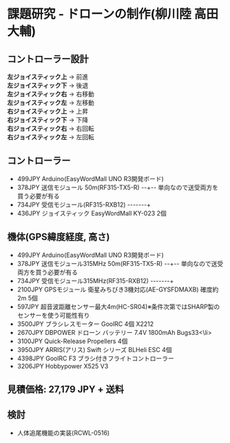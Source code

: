 # 課題研究 - ドローンの制作(柳川陸 高田大輔)

<h2>コントローラー設計</h2>
<strong>左ジョイスティック上</strong> -> 前進<br>
<strong>左ジョイスティック下</strong> -> 後退<br>
<strong>左ジョイスティック右</strong> -> 右移動<br>
<strong>左ジョイスティック左</strong> -> 左移動<br>
<strong>右ジョイスティック上</strong> -> 上昇<br>
<strong>右ジョイスティック下</strong> -> 下降<br>
<strong>右ジョイスティック右</strong> -> 右回転<br>
<strong>右ジョイスティック左</strong> -> 左回転<br>

<h2>コントローラー</h2>
<ul>
	<li>499JPY Arduino(EasyWordMall UNO R3開発ボード)</li>
	<li>378JPY 送信モジュール 50m(RF315-TX5-R) --+-- 単向なので送受両方を買う必要が有る</li>
	<li>734JPY 受信モジュール(RF315-RXB12) -------+</li>
	<li>436JPY ジョイスティック EasyWordMall KY-023  2個</li>
</ul>

<h2>機体(GPS緯度経度, 高さ)</h2>
<ul>
	<li>499JPY Arduino(EasyWordMall UNO R3開発ボード)</li>
	<li>378JPY 送信モジュール315MHz 50m(RF315-TX5-R) --+-- 単向なので送受両方を買う必要が有る</li>
	<li>734JPY 受信モジュール315MHz(RF315-RXB12) -------+</li>
	<li>2100JPY GPSモジュール 衛星みちびき3機対応(AE-GYSFDMAXB) 確度約2m 5個</li>
	<li>597JPY 超音波距離センサー最大4m(HC-SR04)※条件次第ではSHARP製のセンサーを使う可能性有り</li>
	<li>3500JPY ブラシレスモーター GoolRC 4個 X2212</li>
	<li>2670JPY DBPOWER ドローン バッテリー 7.4V 1800mAh Bugs33<\li>
	<li>3100JPY Quick-Release Propellers 4個</li>
	<li>3950JPY ARRIS(アリス) Swift シリーズ BLHeli ESC 4個</li>
	<li>4398JPY GoolRC F3 ブラシ付きフライトコントローラー</li>
	<li>3206JPY Hobbypower X525 V3</li>
</ul>
		
<h2>見積価格: 27,179 JPY + 送料</h2>

<h2>検討</h2>
<ul>
	<li>人体追尾機能の実装(RCWL-0516)</li>
</ul>
